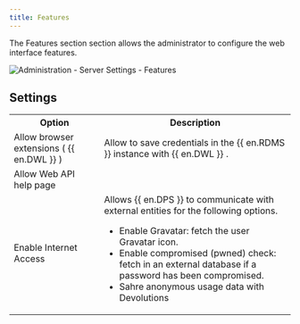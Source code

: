 ```yaml
---
title: Features
---
```

The Features section section allows the administrator to configure the web interface features.  

![Administration - Server Settings - Features](/img/en/server/serverop8042.png)

## Settings 
<table>
	<tr>
		<th>
Option 
		</th>
		<th>
Description 
		</th>
	</tr>
	<tr>
		<td>
Allow browser extensions ( {{ en.DWL }} ) 
		</td>
		<td>
Allow to save credentials in the {{ en.RDMS }} instance with {{ en.DWL }} . 
		</td>
	</tr>
	<tr>
		<td>
Allow Web API help page 
		</td>
		<td>
		</td>
	</tr>
	<tr>
		<td>
Enable Internet Access 
		</td>
		<td>
Allows {{ en.DPS }} to communicate with external entities for the following options.  

* Enable Gravatar: fetch the user Gravatar icon. 
* Enable compromised (pwned) check: fetch in an external database if a password has been compromised. 
* Sahre anonymous usage data with Devolutions 
		</td>
	</tr>
</table>


